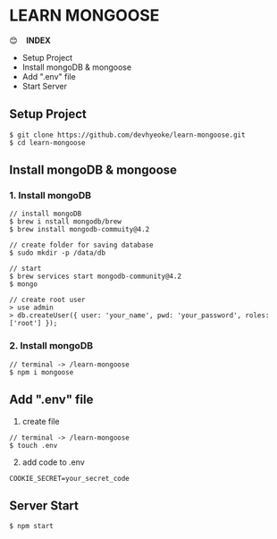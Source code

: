 # LEARN MONGOOSE
:blush: &nbsp;&nbsp; **INDEX**
- Setup Project
- Install mongoDB & mongoose
- Add ".env" file
- Start Server

## Setup Project
```
$ git clone https://github.com/devhyeoke/learn-mongoose.git
$ cd learn-mongoose
```

## Install mongoDB & mongoose

### 1. Install mongoDB
```
// install mongoDB
$ brew i nstall mongodb/brew
$ brew install mongodb-commuity@4.2

// create folder for saving database
$ sudo mkdir -p /data/db

// start
$ brew services start mongodb-community@4.2
$ mongo

// create root user
> use admin
> db.createUser({ user: 'your_name', pwd: 'your_password', roles: ['root'] });
```

### 2. Install mongoDB
```
// terminal -> /learn-mongoose
$ npm i mongoose
```

## Add ".env" file
1. create file
```
// terminal -> /learn-mongoose
$ touch .env
```
2. add code to .env 
```
COOKIE_SECRET=your_secret_code
```

## Server Start
```
$ npm start
```



